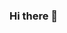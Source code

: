 ### Hi there 👋

<!--This project is about image classification.
 It tells us about the dog breeds from image of various dogs, using machine learning .

